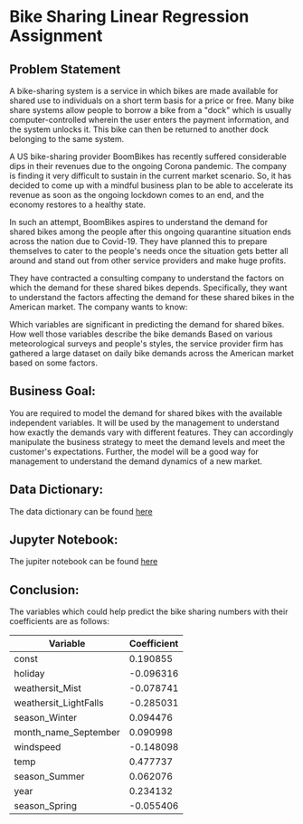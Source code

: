 # Bike Sharing Linear Regression Assignment

## Problem Statement
A bike-sharing system is a service in which bikes are made available for shared use to individuals on a short term basis for a price or free. Many bike share systems allow people to borrow a bike from a "dock" which is usually computer-controlled wherein the user enters the payment information, and the system unlocks it. This bike can then be returned to another dock belonging to the same system.

A US bike-sharing provider BoomBikes has recently suffered considerable dips in their revenues due to the ongoing Corona pandemic. The company is finding it very difficult to sustain in the current market scenario. So, it has decided to come up with a mindful business plan to be able to accelerate its revenue as soon as the ongoing lockdown comes to an end, and the economy restores to a healthy state. 

In such an attempt, BoomBikes aspires to understand the demand for shared bikes among the people after this ongoing quarantine situation ends across the nation due to Covid-19. They have planned this to prepare themselves to cater to the people's needs once the situation gets better all around and stand out from other service providers and make huge profits.

They have contracted a consulting company to understand the factors on which the demand for these shared bikes depends. Specifically, they want to understand the factors affecting the demand for these shared bikes in the American market. The company wants to know:

Which variables are significant in predicting the demand for shared bikes.
How well those variables describe the bike demands
Based on various meteorological surveys and people's styles, the service provider firm has gathered a large dataset on daily bike demands across the American market based on some factors. 

## Business Goal:
You are required to model the demand for shared bikes with the available independent variables. It will be used by the management to understand how exactly the demands vary with different features. They can accordingly manipulate the business strategy to meet the demand levels and meet the customer's expectations. Further, the model will be a good way for management to understand the demand dynamics of a new market. 

## Data Dictionary:
The data dictionary can be found [here](./Readme.txt)

## Jupyter Notebook:
The jupiter notebook can be found [here](./linear-regression.ipynb)

## Conclusion:

The variables which could help predict the bike sharing numbers with their coefficients are as follows:

| Variable                | Coefficient |
|-------------------------|-------------|
| const                   |    0.190855 |
| holiday                 |   -0.096316 |
| weathersit_Mist         |   -0.078741 |
| weathersit_LightFalls   |   -0.285031 |
| season_Winter           |    0.094476 |
| month_name_September    |    0.090998 |
| windspeed               |   -0.148098 |
| temp                    |    0.477737 |
| season_Summer           |    0.062076 |
| year                    |    0.234132 |
| season_Spring           |   -0.055406 |